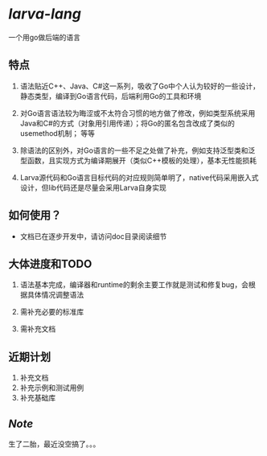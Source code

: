 # ***larva-lang***

一个用go做后端的语言

## **特点**

1. 语法贴近C++、Java、C#这一系列，吸收了Go中个人认为较好的一些设计，静态类型，编译到Go语言代码，后端利用Go的工具和环境

1. 对Go语言语法较为晦涩或不太符合习惯的地方做了修改，例如类型系统采用Java和C#的方式（对象用引用传递）；将Go的匿名包含改成了类似的usemethod机制；
等等

1. 除语法的区别外，对Go语言的一些不足之处做了补充，例如支持泛型类和泛型函数，且实现方式为编译期展开（类似C++模板的处理），基本无性能损耗

1. Larva源代码和Go语言目标代码的对应规则简单明了，native代码采用嵌入式设计，但lib代码还是尽量会采用Larva自身实现

## **如何使用？**

* 文档已在逐步开发中，请访问doc目录阅读细节

## **大体进度和TODO**

1. 语法基本完成，编译器和runtime的剩余主要工作就是测试和修复bug，会根据具体情况调整语法

1. 需补充必要的标准库

1. 需补充文档

## **近期计划**

1. 补充文档
1. 补充示例和测试用例
1. 补充基础库

## ***Note***
生了二胎，最近没空搞了。。。
